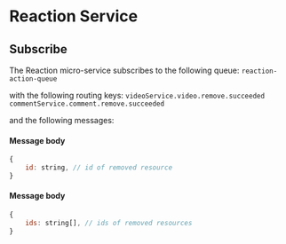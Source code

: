 # Reaction Service

## Subscribe

The Reaction micro-service subscribes to the following queue: `reaction-action-queue`

with the following routing keys: 
`videoService.video.remove.succeeded`
`commentService.comment.remove.succeeded`

and the following messages:

#### Message body
``` javascript
{
    id: string, // id of removed resource
}
```
#### Message body
``` javascript
{
    ids: string[], // ids of removed resources
}
```

